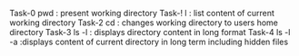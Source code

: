 Task-0    pwd : present working directory
Task-!    l : list content of current working directory
Task-2    cd : changes working directory to users home directory
Task-3    ls -l : displays directory content in long format
Task-4    ls -l -a :displays content of current directory in long term including hidden files
